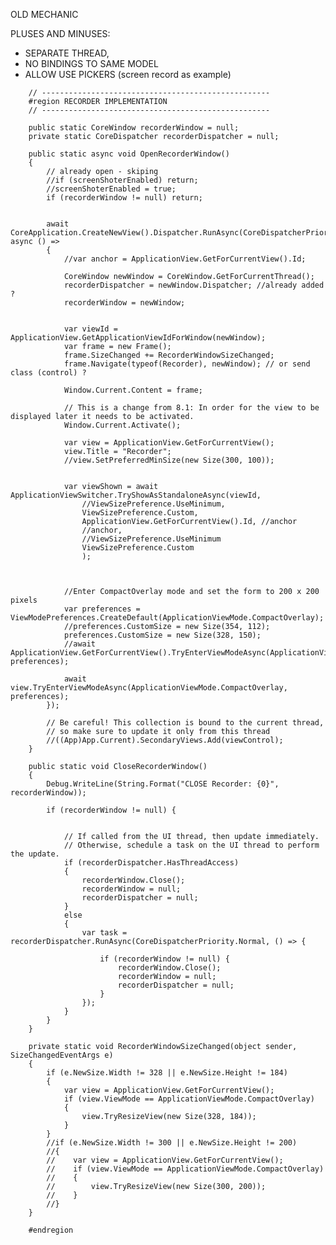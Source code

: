 OLD MECHANIC
        
PLUSES AND MINUSES:
- SEPARATE THREAD, 
- NO BINDINGS TO SAME MODEL
- ALLOW USE PICKERS (screen record as example)


<!-- 

    https://docs.microsoft.com/ru-ru/windows/uwp/gaming/capture-game-audio-video-screenshots-and-metadata
    не совместим девайс и не может писать таймспан ??

    https://docs.microsoft.com/en-us/windows/uwp/design/layout/app-window
    не разрешено использовать пикер - возвращает ложь по дефолту
    стырый способ создания окна - разные потоки биндинга


 -->

        
        // ---------------------------------------------------
        #region RECORDER IMPLEMENTATION
        // ---------------------------------------------------

        public static CoreWindow recorderWindow = null;
        private static CoreDispatcher recorderDispatcher = null;
        
        public static async void OpenRecorderWindow()
        {
            // already open - skiping
            //if (screenShoterEnabled) return;
            //screenShoterEnabled = true;
            if (recorderWindow != null) return;


            await CoreApplication.CreateNewView().Dispatcher.RunAsync(CoreDispatcherPriority.Normal, async () =>
            {
                //var anchor = ApplicationView.GetForCurrentView().Id;

                CoreWindow newWindow = CoreWindow.GetForCurrentThread();
                recorderDispatcher = newWindow.Dispatcher; //already added ?
                recorderWindow = newWindow;


                var viewId = ApplicationView.GetApplicationViewIdForWindow(newWindow);
                var frame = new Frame();
                frame.SizeChanged += RecorderWindowSizeChanged;
                frame.Navigate(typeof(Recorder), newWindow); // or send class (control) ?
                
                Window.Current.Content = frame;

                // This is a change from 8.1: In order for the view to be displayed later it needs to be activated.
                Window.Current.Activate();

                var view = ApplicationView.GetForCurrentView();
                view.Title = "Recorder";
                //view.SetPreferredMinSize(new Size(300, 100));


                var viewShown = await ApplicationViewSwitcher.TryShowAsStandaloneAsync(viewId,
                    //ViewSizePreference.UseMinimum,
                    ViewSizePreference.Custom,
                    ApplicationView.GetForCurrentView().Id, //anchor
                    //anchor,
                    //ViewSizePreference.UseMinimum
                    ViewSizePreference.Custom
                    );



                //Enter CompactOverlay mode and set the form to 200 x 200 pixels
                var preferences = ViewModePreferences.CreateDefault(ApplicationViewMode.CompactOverlay);
                //preferences.CustomSize = new Size(354, 112);
                preferences.CustomSize = new Size(328, 150);
                //await ApplicationView.GetForCurrentView().TryEnterViewModeAsync(ApplicationViewMode.CompactOverlay, preferences);

                await view.TryEnterViewModeAsync(ApplicationViewMode.CompactOverlay, preferences);
            });

            // Be careful! This collection is bound to the current thread,
            // so make sure to update it only from this thread
            //((App)App.Current).SecondaryViews.Add(viewControl);
        }

        public static void CloseRecorderWindow()
        {
            Debug.WriteLine(String.Format("CLOSE Recorder: {0}", recorderWindow));

            if (recorderWindow != null) {


                // If called from the UI thread, then update immediately.
                // Otherwise, schedule a task on the UI thread to perform the update.
                if (recorderDispatcher.HasThreadAccess)
                {
                    recorderWindow.Close();
                    recorderWindow = null;
                    recorderDispatcher = null;
                }
                else
                {
                    var task = recorderDispatcher.RunAsync(CoreDispatcherPriority.Normal, () => {

                        if (recorderWindow != null) {
                            recorderWindow.Close();
                            recorderWindow = null;
                            recorderDispatcher = null;
                        }
                    });
                }
            }
        }

        private static void RecorderWindowSizeChanged(object sender, SizeChangedEventArgs e)
        {
            if (e.NewSize.Width != 328 || e.NewSize.Height != 184)
            {
                var view = ApplicationView.GetForCurrentView();
                if (view.ViewMode == ApplicationViewMode.CompactOverlay)
                {
                    view.TryResizeView(new Size(328, 184));
                }
            }
            //if (e.NewSize.Width != 300 || e.NewSize.Height != 200)
            //{
            //    var view = ApplicationView.GetForCurrentView();
            //    if (view.ViewMode == ApplicationViewMode.CompactOverlay)
            //    {
            //        view.TryResizeView(new Size(300, 200));
            //    }
            //}
        }

        #endregion